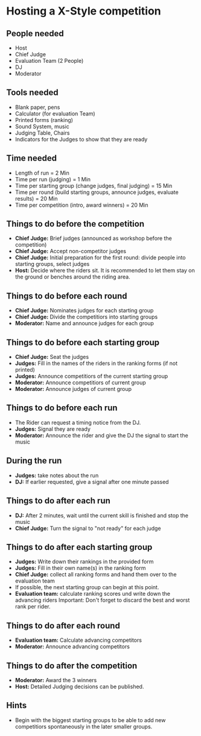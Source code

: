 # Hosting a X-Style competition

## People needed
* Host
* Chief Judge
* Evaluation Team (2 People)
* DJ
* Moderator

## Tools needed
* Blank paper, pens
* Calculator (for evaluation Team)
* Printed forms (ranking)
* Sound System, music
* Judging Table, Chairs
* Indicators for the Judges to show that they are ready

## Time needed
* Length of run = 2 Min
* Time per run (judging) = 1 Min
* Time per starting group (change judges, final judging) = 15 Min
* Time per round (build starting groups, announce judges, evaluate results) = 20 Min
* Time per competition (intro, award winners) = 20 Min

## Things to do before the competition
* **Chief Judge:** Brief judges (announced as workshop before the competition)
* **Chief Judge:** Accept non-competitor judges
* **Chief Judge:** Initial preparation for the first round: divide people into starting groups, select judges
* **Host:** Decide where the riders sit.
It is recommended to let them stay on the ground or benches around the riding area.

## Things to do before each round
* **Chief Judge:** Nominates judges for each starting group
* **Chief Judge:** Divide the competitiors into starting groups
* **Moderator:** Name and announce judges for each group

## Things to do before each starting group
* **Chief Judge:** Seat the judges
* **Judges:** Fill in the names of the riders in the ranking forms (if not printed)
* **Judges:** Announce competitiors of the current starting group
* **Moderator:** Announce competitiors of current group
* **Moderator:** Announce judges of current group

## Things to do before each run
* The Rider can request a timing notice from the DJ.
* **Judges:** Signal they are ready
* **Moderator:** Announce the rider and give the DJ the signal to start the music

## During the run
* **Judges:** take notes about the run
* **DJ:** If earlier requested, give a signal after one minute passed

## Things to do after each run
* **DJ:** After 2 minutes, wait until the current skill is finished and stop the music
* **Chief Judge:** Turn the signal to "not ready" for each judge

## Things to do after each starting group
* **Judges:** Write down their rankings in the provided form
* **Judges:** Fill in their own name(s) in the ranking form
* **Chief Judge:** collect all ranking forms and hand them over to the evaluation team
* If possible, the next starting group can begin at this point.
* **Evaluation team:** calculate ranking scores und write down the advancing riders
Important: Don't forget to discard the best and worst rank per rider.

## Things to do after each round
* **Evaluation team:** Calculate advancing competitors
* **Moderator:** Announce advancing competitors

## Things to do after the competition
* **Moderator:** Award the 3 winners
* **Host:** Detailed Judging decisions can be published.

## Hints
* Begin with the biggest starting groups to be able to add new competitiors spontaneously in the later smaller groups.
